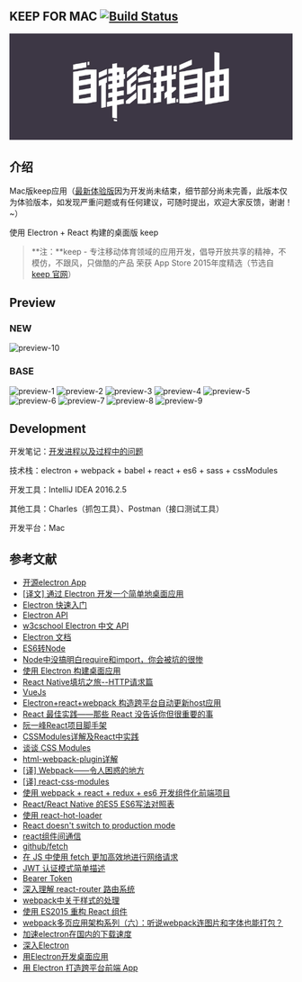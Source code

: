 ## KEEP FOR MAC [![Build Status](https://travis-ci.org/wodewone/keepForMac.svg?branch=master)](https://travis-ci.org/wodewone/keepForMac)

![keep](keep-zilv.jpg)

## 介绍

Mac版keep应用（[最新体验版](https://pan.baidu.com/s/1geS7qVL)因为开发尚未结束，细节部分尚未完善，此版本仅为体验版本，如发现严重问题或有任何建议，可随时提出，欢迎大家反馈，谢谢！~）

使用 Electron + React 构建的桌面版 keep
> **注：**keep - 专注移动体育领域的应用开发，倡导开放共享的精神，不模仿，不跟风，只做酷的产品 荣获 App Store 2015年度精选（节选自 [keep 官网](http://www.gotokeep.com)）

## Preview

### NEW

![preview-10](http://wodewone.github.io/app/keep/preview/preview-10.jpg)

### BASE

![preview-1](http://wodewone.github.io/app/keep/preview/preview-1.jpg)
![preview-2](http://wodewone.github.io/app/keep/preview/preview-2.jpg)
![preview-3](http://wodewone.github.io/app/keep/preview/preview-3.jpg)
![preview-4](http://wodewone.github.io/app/keep/preview/preview-4.jpg)
![preview-5](http://wodewone.github.io/app/keep/preview/preview-5.jpg)
![preview-6](http://wodewone.github.io/app/keep/preview/preview-6.jpg)
![preview-7](http://wodewone.github.io/app/keep/preview/preview-7.jpg)
![preview-8](http://wodewone.github.io/app/keep/preview/preview-8.jpg)
![preview-9](http://wodewone.github.io/app/keep/preview/preview-9.jpg)

## Development

开发笔记：[开发进程以及过程中的问题](http://wodewone.github.io/2016/12/03/使用js创建macOS应用/)

技术栈：electron + webpack + babel + react + es6 + sass + cssModules

开发工具：IntelliJ IDEA 2016.2.5

其他工具：Charles（抓包工具）、Postman（接口测试工具）

开发平台：Mac

## 参考文献

* [开源electron App](https://github.com/sindresorhus/awesome-electron)
* [[译文] 通过 Electron 开发一个简单地桌面应用](https://gold.xitu.io/entry/56aae5e4a633bd0257ae4ab8)
* [Electron 快速入门](https://github.com/electron/electron/blob/master/docs-translations/zh-CN/tutorial/quick-start.md)
* [Electron API](http://electron.atom.io/docs/api/)
* [w3cschool Electron 中文 API](http://www.w3cschool.cn/electronmanual/electronmanual-tray.html)
* [Electron 文档](https://github.com/electron/electron/tree/master/docs-translations/zh-CN)
* [ES6转Node](http://taobaofed.org/blog/2016/01/07/find-back-the-lost-es6-features-in-nodejs/)
* [Node中没搞明白require和import，你会被坑的很惨](http://imweb.io/topic/582293894067ce9726778be9?utm_source=tuicool&utm_medium=referral)
* [使用 Electron 构建桌面应用](https://zhuanlan.zhihu.com/p/20225295)
* [React Native填坑之旅--HTTP请求篇](http://www.jianshu.com/p/4c61da559d75)
* [VueJs](http://cn.vuejs.org)
* [Electron+react+webpack 构造跨平台自动更新host应用](https://github.com/ppoffice/Hozz)
* [React 最佳实践——那些 React 没告诉你但很重要的事](https://segmentfault.com/a/1190000005013207)
* [阮一峰React项目脚手架](http://www.ruanyifeng.com/blog/2016/09/react-technology-stack.html)
* [CSSModules详解及React中实践](https://github.com/camsong/blog/issues/5)
* [谈谈 CSS Modules](http://boke.io/tan-tan-css-modules/)
* [html-webpack-plugin详解](http://www.cnblogs.com/wonyun/p/6030090.html)
* [[译] Webpack——令人困惑的地方](https://segmentfault.com/a/1190000005089993?utm_source=tuicool&utm_medium=referral)
* [[译] react-css-modules](https://segmentfault.com/a/1190000004530909)
* [使用 webpack + react + redux + es6 开发组件化前端项目](https://segmentfault.com/a/1190000005969488)
* [React/React Native 的ES5 ES6写法对照表](http://bbs.reactnative.cn/topic/15/react-react-native-%E7%9A%84es5-es6%E5%86%99%E6%B3%95%E5%AF%B9%E7%85%A7%E8%A1%A8)
* [使用 react-hot-loader](https://segmentfault.com/a/1190000004660311)
* [React doesn't switch to production mode](http://stackoverflow.com/questions/37311972/react-doesnt-switch-to-production-mode)
* [react组件间通信](http://www.alloyteam.com/2015/07/react-zu-jian-jian-tong-xin/#prettyPhoto)
* [github/fetch](https://github.com/github/fetch)
* [在 JS 中使用 fetch 更加高效地进行网络请求](http://blog.parryqiu.com/2016/03/02/using_fetch_in_nodejs/)
* [JWT 认证模式简单描述](http://solee.me/2016/02/01/jwt-ren-zheng-mo-shi-jian-dan-miao-shu/#open)
* [Bearer Token](http://www.haomou.net/2014/08/13/2014_bare_token/)
* [深入理解 react-router 路由系统](https://zhuanlan.zhihu.com/p/20381597?columnSlug=purerender)
* [webpack中关于样式的处理](https://github.com/zhengweikeng/blog/issues/9)
* [使用 ES2015 重构 React 组件
](https://csspod.com/refactoring-react-components-to-es2015-classes/)
* [webpack多页应用架构系列（六）：听说webpack连图片和字体也能打包？](https://segmentfault.com/a/1190000006907701)
* [加速electron在国内的下载速度](http://blog.tomyail.com/install-electron-slow-in-china/)
* [深入Electron ](https://github.com/zjzhome/I_want_to_say/issues/3)
* [用Electron开发桌面应用](http://get.ftqq.com/7870.get#)
* [用 Electron 打造跨平台前端 App](http://web.jobbole.com/86509/)

